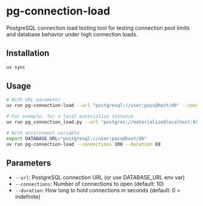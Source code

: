 # pg-connection-load

PostgreSQL connection load testing tool for testing connection pool limits and
database behavior under high connection loads.

## Installation

```bash
uv sync
```

## Usage

```bash
# With URL parameter
uv run pg-connection-load --url "postgresql://user:pass@host/db" --connections 100 --duration 60

# For example, for a local materialize instance
uv run pg_connection_load.py --url "postgres://materialize@localhost:6875/materialize" -n 10000

# With environment variable
export DATABASE_URL="postgresql://user:pass@host/db"
uv run pg-connection-load --connections 100 --duration 60
```

## Parameters

- `--url`: PostgreSQL connection URL (or use DATABASE_URL env var)
- `--connections`: Number of connections to open (default: 10)
- `--duration`: How long to hold connections in seconds (default: 0 = indefinite)
